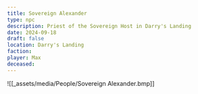 ```yaml
---
title: Sovereign Alexander
type: npc
description: Priest of the Sovereign Host in Darry's Landing
date: 2024-09-18
draft: false
location: Darry's Landing
faction: 
player: Max
deceased:
---
```

![[_assets/media/People/Sovereign Alexander.bmp]]